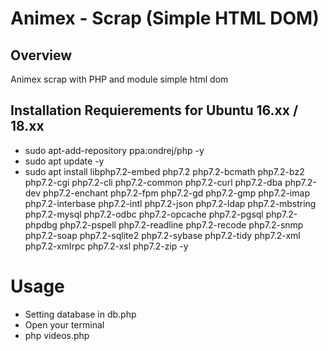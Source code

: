 # Animex - Scrap (Simple HTML DOM)
## Overview
Animex scrap with PHP and module simple html dom

## Installation Requierements for Ubuntu 16.xx / 18.xx
- sudo apt-add-repository ppa:ondrej/php -y
- sudo apt update -y
- sudo apt install libphp7.2-embed php7.2 php7.2-bcmath php7.2-bz2 php7.2-cgi php7.2-cli php7.2-common php7.2-curl php7.2-dba php7.2-dev php7.2-enchant php7.2-fpm php7.2-gd php7.2-gmp php7.2-imap php7.2-interbase php7.2-intl php7.2-json php7.2-ldap php7.2-mbstring php7.2-mysql php7.2-odbc php7.2-opcache php7.2-pgsql php7.2-phpdbg php7.2-pspell php7.2-readline php7.2-recode php7.2-snmp php7.2-soap php7.2-sqlite2 php7.2-sybase php7.2-tidy php7.2-xml php7.2-xmlrpc php7.2-xsl php7.2-zip -y

# Usage
- Setting database in db.php
- Open your terminal
- php videos.php
